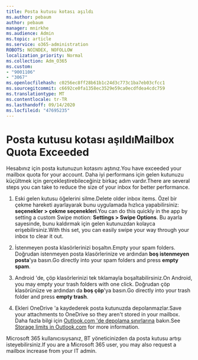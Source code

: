 ```yaml
---
title: Posta kutusu kotası aşıldı
ms.author: pebaum
author: pebaum
manager: mnirkhe
ms.audience: Admin
ms.topic: article
ms.service: o365-administration
ROBOTS: NOINDEX, NOFOLLOW
localization_priority: Normal
ms.collection: Adm_O365
ms.custom:
- "9001106"
- "3067"
ms.openlocfilehash: c0256ec8ff28b61b1c24d3c773c1ba7eb03cfcc1
ms.sourcegitcommit: c6692ce0fa1358ec3529e59ca0ecdfdea4cdc759
ms.translationtype: MT
ms.contentlocale: tr-TR
ms.lasthandoff: 09/14/2020
ms.locfileid: "47695235"
---
```

# <a name="mailbox-quota-exceeded"></a><span data-ttu-id="59b9c-102">Posta kutusu kotası aşıldı</span><span class="sxs-lookup"><span data-stu-id="59b9c-102">Mailbox Quota Exceeded</span></span>

<span data-ttu-id="59b9c-103">Hesabınız için posta kutunuzun kotasını aştınız.</span><span class="sxs-lookup"><span data-stu-id="59b9c-103">You have exceeded your mailbox quota for your account.</span></span> <span data-ttu-id="59b9c-104">Daha iyi performans için gelen kutunuzu küçültmek için gerçekleştirebileceğiniz birkaç adım vardır.</span><span class="sxs-lookup"><span data-stu-id="59b9c-104">There are several steps you can take to reduce the size of your inbox for better performance.</span></span>

1. <span data-ttu-id="59b9c-105">Eski gelen kutusu öğelerini silme.</span><span class="sxs-lookup"><span data-stu-id="59b9c-105">Delete older inbox items.</span></span> <span data-ttu-id="59b9c-106">Özel bir çekme hareketi ayarlayarak bunu uygulamada hızlıca yapabilirsiniz: **seçenekler > çekme seçenekleri**.</span><span class="sxs-lookup"><span data-stu-id="59b9c-106">You can do this quickly in the app by setting a custom Swipe motion: **Settings > Swipe Options**.</span></span> <span data-ttu-id="59b9c-107">Bu ayarla sayesinde, bunu kaldırmak için gelen kutunuzdan kolayca erişebilirsiniz.</span><span class="sxs-lookup"><span data-stu-id="59b9c-107">With this set, you can easily swipe your way through your inbox to clear it out.</span></span>

2. <span data-ttu-id="59b9c-108">İstenmeyen posta klasörlerinizi boşaltın.</span><span class="sxs-lookup"><span data-stu-id="59b9c-108">Empty your spam folders.</span></span> <span data-ttu-id="59b9c-109">Doğrudan istenmeyen posta klasörlerinize ve ardından **boş istenmeyen posta**'ya basın.</span><span class="sxs-lookup"><span data-stu-id="59b9c-109">Go directly into your spam folders and press **empty spam**.</span></span>

3. <span data-ttu-id="59b9c-110">Android 'de, çöp klasörlerinizi tek tıklamayla boşaltabilirsiniz.</span><span class="sxs-lookup"><span data-stu-id="59b9c-110">On Android, you may empty your trash folders with one click.</span></span> <span data-ttu-id="59b9c-111">Doğrudan çöp klasörünüze ve ardından da **boş çöp**'ya basın.</span><span class="sxs-lookup"><span data-stu-id="59b9c-111">Go directly into your trash folder and press **empty trash**.</span></span> 

4. <span data-ttu-id="59b9c-112">Ekleri OneDrive 'a kaydederek posta kutunuzda depolanmazlar.</span><span class="sxs-lookup"><span data-stu-id="59b9c-112">Save your attachments to OneDrive so they aren't stored in your mailbox.</span></span> <span data-ttu-id="59b9c-113">Daha fazla bilgi için [Outlook.com 'de depolama sınırlarına](https://support.office.com/article/storage-limits-in-outlook-com-7ac99134-69e5-4619-ac0b-2d313bba5e9e) bakın.</span><span class="sxs-lookup"><span data-stu-id="59b9c-113">See [Storage limits in Outlook.com](https://support.office.com/article/storage-limits-in-outlook-com-7ac99134-69e5-4619-ac0b-2d313bba5e9e) for more information.</span></span> 

<span data-ttu-id="59b9c-114">Microsoft 365 kullanıcısıysanız, BT yöneticinizden da posta kutusu artışı isteyebilirsiniz.</span><span class="sxs-lookup"><span data-stu-id="59b9c-114">If you are a Microsoft 365 user, you may also request a mailbox increase from your IT admin.</span></span>